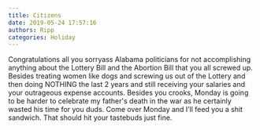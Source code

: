 ```yaml
---
title: Citizens
date: 2019-05-24 17:57:16
authors: Ripp
categories: Holiday
---
```


 Congratulations all you sorryass Alabama politicians for not accomplishing anything about the Lottery Bill and the Abortion Bill that you all screwed up. Besides treating women like dogs and screwing us out of the Lottery and then doing NOTHING the last 2 years and still receiving your salaries and your outrageous expense accounts. Besides you crooks, Monday is going to be harder to celebrate my father's death in the war as he certainly wasted his time for you duds. Come over Monday and I’ll feed you a shit sandwich. That should hit your tastebuds just fine.